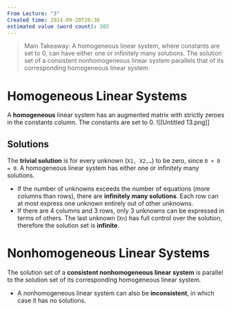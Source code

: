 ```yaml
---
From Lecture: "3"
Created time: 2024-09-20T20:36
estimated value (word count): 202
---
```

> Main Takeaway: A homogeneous linear system, where constants are set to 0, can have either one or infinitely many solutions. The solution set of a consistent nonhomogeneous linear system parallels that of its corresponding homogeneous linear system.
# Homogeneous Linear Systems
A **homogeneous** linear system has an augmented matrix with strictly zeroes in the constants column. The constants are set to 0.
![[Untitled 13.png]]
## Solutions
The **trivial solution** is for every unknown (`X1, X2,…`) to be zero, since `0 + 0 = 0`. A homogeneous linear system has either one or infinitely many solutions.
- If the number of unknowns exceeds the number of equations (more columns than rows), there are **infinitely many solutions**. Each row can at most express one unknown entirely out of other unknowns.
- If there are 4 columns and 3 rows, only 3 unknowns can be expressed in terms of others. The last unknown (`Xn`) has full control over the solution, therefore the solution set is **infinite**.
# Nonhomogeneous Linear Systems
The solution set of a **consistent nonhomogeneous linear system** is parallel to the solution set of its corresponding homogeneous linear system.
- A nonhomogeneous linear system can also be **inconsistent**, in which case it has no solutions.